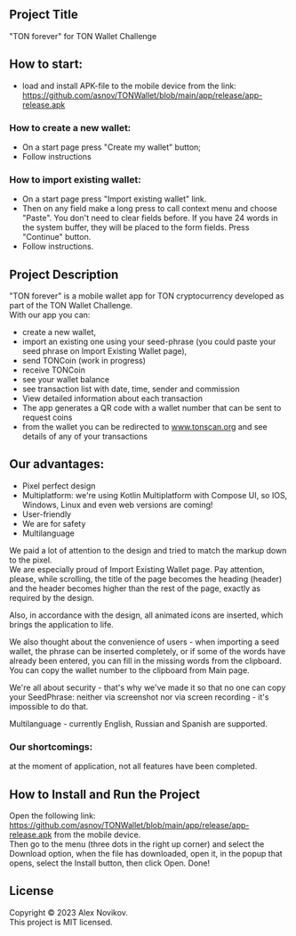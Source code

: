 ## Project Title  
"TON forever"  for TON Wallet Challenge  
  
## How to start:  
- load and install APK-file to the mobile device from the link: https://github.com/asnov/TONWallet/blob/main/app/release/app-release.apk  
### How to create a new wallet:  
- On a start page press "Create my wallet" button;  
- Follow instructions  
### How to import existing wallet:  
- On a start page press "Import existing wallet" link.  
- Then on any field make a long press to call context menu and choose "Paste". You don't need to clear fields before. If you have 24 words in the system buffer, they will be placed to the form fields. Press "Continue" button.  
- Follow instructions.  
  
  
## Project Description  
"TON forever" is a mobile wallet app for TON cryptocurrency developed as part of the TON Wallet Challenge.  
With our app you can:  
* create a new wallet,  
* import an existing one using your seed-phrase (you could paste your seed phrase on Import Existing Wallet page),  
* send TONCoin (work in progress)  
* receive TONCoin  
* see your wallet balance  
* see transaction list with date, time, sender and commission  
* View detailed information about each transaction  
* The app generates a QR code with a wallet number that can be sent to request coins  
* from the wallet you can be redirected to www.tonscan.org and see details of any of your transactions  
  
  
## Our advantages:  
* Pixel perfect design  
* Multiplatform: we're using Kotlin Multiplatform with Compose UI, so IOS, Windows, Linux and even web versions are coming!  
* User-friendly  
* We are for safety
* Multilanguage
  
We paid a lot of attention to the design and tried to match the markup down to the pixel.  
We are especially proud of Import Existing Wallet page. Pay attention, please, while scrolling, the title of the page becomes the heading (header) and the header becomes higher than the rest of the page, exactly as required by the design.  
  
Also, in accordance with the design, all animated icons are inserted, which brings the application to life.  
  
We also thought about the convenience of users - when importing a seed wallet, the phrase can be inserted completely, or if some of the words have already been entered, you can fill in the missing words from the clipboard.   
You can copy the wallet number to the clipboard from Main page. 

We're all about security - that's why we've made it so that no one can copy your SeedPhrase: neither via screenshot nor via screen recording - it's impossible to do that.

Multilanguage - currently English, Russian and Spanish are supported.
  
  
### Our shortcomings:  
at the moment of application, not all features have been completed.  
  
## How to Install and Run the Project  
Open the following link: https://github.com/asnov/TONWallet/blob/main/app/release/app-release.apk from the mobile device.    
Then go to the menu (three dots in the right up corner) and select the Download option, when the file has downloaded, open it, in the popup that opens, select the Install button, then click Open. Done!  
  
  
## License
Copyright © 2023 Alex Novikov.  
This project is MIT licensed.  
